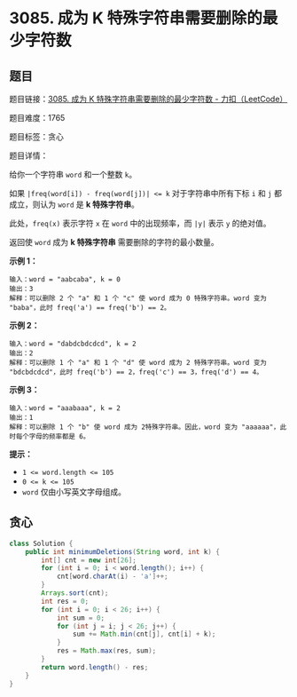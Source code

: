 # 3085. 成为 K 特殊字符串需要删除的最少字符数

## 题目

题目链接：[3085. 成为 K 特殊字符串需要删除的最少字符数 - 力扣（LeetCode）](https://leetcode.cn/problems/minimum-deletions-to-make-string-k-special/description/)

题目难度：1765

题目标签：贪心

题目详情：

给你一个字符串 `word` 和一个整数 `k`。

如果 `|freq(word[i]) - freq(word[j])| <= k` 对于字符串中所有下标 `i` 和 `j` 都成立，则认为 `word` 是 **k 特殊字符串**。

此处，`freq(x)` 表示字符 `x` 在 `word` 中的出现频率，而 `|y|` 表示 `y` 的绝对值。

返回使 `word` 成为 **k 特殊字符串** 需要删除的字符的最小数量。

**示例 1：**

```
输入：word = "aabcaba", k = 0
输出：3
解释：可以删除 2 个 "a" 和 1 个 "c" 使 word 成为 0 特殊字符串。word 变为 "baba"，此时 freq('a') == freq('b') == 2。
```

**示例 2：**

```
输入：word = "dabdcbdcdcd", k = 2
输出：2
解释：可以删除 1 个 "a" 和 1 个 "d" 使 word 成为 2 特殊字符串。word 变为 "bdcbdcdcd"，此时 freq('b') == 2，freq('c') == 3，freq('d') == 4。
```

**示例 3：**

```
输入：word = "aaabaaa", k = 2
输出：1
解释：可以删除 1 个 "b" 使 word 成为 2特殊字符串。因此，word 变为 "aaaaaa"，此时每个字母的频率都是 6。
```

**提示：**

- `1 <= word.length <= 105`
- `0 <= k <= 105`
- `word` 仅由小写英文字母组成。



## 贪心

``` java
class Solution {
    public int minimumDeletions(String word, int k) {
        int[] cnt = new int[26];
        for (int i = 0; i < word.length(); i++) {
            cnt[word.charAt(i) - 'a']++;
        }
        Arrays.sort(cnt);
        int res = 0;
        for (int i = 0; i < 26; i++) {
            int sum = 0;
            for (int j = i; j < 26; j++) {
                sum += Math.min(cnt[j], cnt[i] + k);
            }
            res = Math.max(res, sum);
        }
        return word.length() - res;
    }
}
```